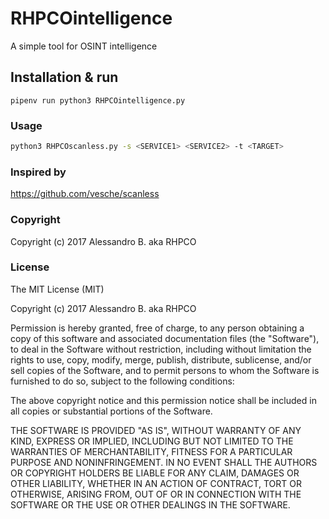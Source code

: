 # RHPCOintelligence

A simple tool for OSINT intelligence

## Installation & run
```
pipenv run python3 RHPCOintelligence.py
```

### Usage
```bash
python3 RHPCOscanless.py -s <SERVICE1> <SERVICE2> -t <TARGET>
```

### Inspired by

https://github.com/vesche/scanless


### Copyright
Copyright (c) 2017 Alessandro B. aka RHPCO


### License

The MIT License (MIT)

Copyright (c) 2017 Alessandro B. aka RHPCO

Permission is hereby granted, free of charge, to any person obtaining a copy
of this software and associated documentation files (the "Software"), to deal
in the Software without restriction, including without limitation the rights
to use, copy, modify, merge, publish, distribute, sublicense, and/or sell
copies of the Software, and to permit persons to whom the Software is
furnished to do so, subject to the following conditions:

The above copyright notice and this permission notice shall be included in
all copies or substantial portions of the Software.

THE SOFTWARE IS PROVIDED "AS IS", WITHOUT WARRANTY OF ANY KIND, EXPRESS OR
IMPLIED, INCLUDING BUT NOT LIMITED TO THE WARRANTIES OF MERCHANTABILITY,
FITNESS FOR A PARTICULAR PURPOSE AND NONINFRINGEMENT. IN NO EVENT SHALL THE
AUTHORS OR COPYRIGHT HOLDERS BE LIABLE FOR ANY CLAIM, DAMAGES OR OTHER
LIABILITY, WHETHER IN AN ACTION OF CONTRACT, TORT OR OTHERWISE, ARISING FROM,
OUT OF OR IN CONNECTION WITH THE SOFTWARE OR THE USE OR OTHER DEALINGS IN
THE SOFTWARE.
